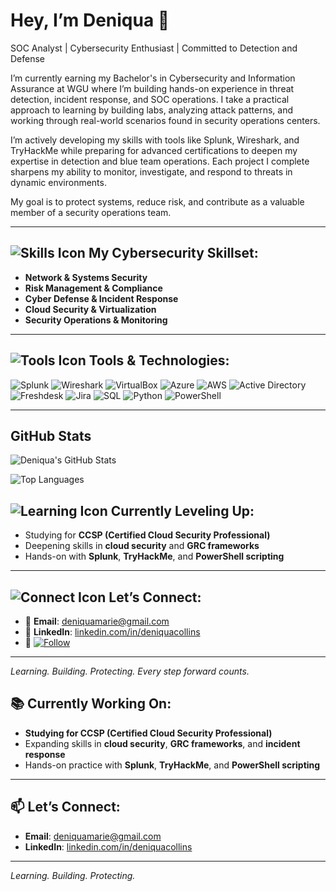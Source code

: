 # Hey, I’m Deniqua 👋  
SOC Analyst | Cybersecurity Enthusiast | Committed to Detection and Defense

I’m currently earning my Bachelor's in Cybersecurity and Information Assurance at WGU where I’m building hands-on experience in threat detection, incident response, and SOC operations. I take a practical approach to learning by building labs, analyzing attack patterns, and working through real-world scenarios found in security operations centers.

I’m actively developing my skills with tools like Splunk, Wireshark, and TryHackMe while preparing for advanced certifications to deepen my expertise in detection and blue team operations. Each project I complete sharpens my ability to monitor, investigate, and respond to threats in dynamic environments.

My goal is to protect systems, reduce risk, and contribute as a valuable member of a security operations team.


---

## ![Skills Icon](https://img.shields.io/badge/-Skills-blue?style=flat-square&logo=skillshare&logoColor=white) My Cybersecurity Skillset:
- **Network & Systems Security**  
- **Risk Management & Compliance**  
- **Cyber Defense & Incident Response**  
- **Cloud Security & Virtualization**  
- **Security Operations & Monitoring**

---

## ![Tools Icon](https://img.shields.io/badge/-Tools-333333?style=flat-square&logo=toolbox&logoColor=white) Tools & Technologies:

![Splunk](https://img.shields.io/badge/Splunk-000000?style=for-the-badge&logo=splunk&logoColor=white)
![Wireshark](https://img.shields.io/badge/Wireshark-1679A7?style=for-the-badge&logo=wireshark&logoColor=white)
![VirtualBox](https://img.shields.io/badge/VirtualBox-183A61?style=for-the-badge&logo=virtualbox&logoColor=white)
![Azure](https://img.shields.io/badge/Azure-0078D4?style=for-the-badge&logo=microsoftazure&logoColor=white)
![AWS](https://img.shields.io/badge/AWS-232F3E?style=for-the-badge&logo=amazonaws&logoColor=white)
![Active Directory](https://img.shields.io/badge/Active%20Directory-0078D4?style=for-the-badge&logo=microsoft&logoColor=white)
![Freshdesk](https://img.shields.io/badge/Freshdesk-28C101?style=for-the-badge&logo=freshworks&logoColor=white)
![Jira](https://img.shields.io/badge/Jira-0052CC?style=for-the-badge&logo=jira&logoColor=white)
![SQL](https://img.shields.io/badge/SQL-4479A1?style=for-the-badge&logo=postgresql&logoColor=white)
![Python](https://img.shields.io/badge/Python-3776AB?style=for-the-badge&logo=python&logoColor=white)
![PowerShell](https://img.shields.io/badge/PowerShell-5391FE?style=for-the-badge&logo=powershell&logoColor=white)

---
## GitHub Stats

![Deniqua's GitHub Stats](https://github-readme-stats.vercel.app/api?username=Deniqua20&show_icons=true&theme=default)

![Top Languages](https://github-readme-stats.vercel.app/api/top-langs/?username=Deniqua20&layout=compact)

## ![Learning Icon](https://img.shields.io/badge/-Learning-yellow?style=flat-square&logo=bookstack&logoColor=white) Currently Leveling Up:
- Studying for **CCSP (Certified Cloud Security Professional)**  
- Deepening skills in **cloud security** and **GRC frameworks**  
- Hands-on with **Splunk**, **TryHackMe**, and **PowerShell scripting**

---

## ![Connect Icon](https://img.shields.io/badge/-Connect-0A66C2?style=flat-square&logo=linkedin&logoColor=white) Let’s Connect:
- 📧 **Email**: deniquamarie@gmail.com  
- 💼 **LinkedIn**: [linkedin.com/in/deniquacollins](https://linkedin.com/in/deniquacollins)  
- 👥 [![Follow](https://img.shields.io/github/followers/Deniqua20?label=Follow&style=social)](https://github.com/Deniqua20)

---

_Learning. Building. Protecting. Every step forward counts._



## 📚 Currently Working On:
- **Studying for CCSP (Certified Cloud Security Professional)**  
- Expanding skills in **cloud security**, **GRC frameworks**, and **incident response**  
- Hands-on practice with **Splunk**, **TryHackMe**, and **PowerShell scripting**  

---

## 📫 Let’s Connect:
- **Email**: deniquamarie@gmail.com  
- **LinkedIn**: [linkedin.com/in/deniquacollins](https://linkedin.com/in/deniquacollins)

---

_Learning. Building. Protecting._

